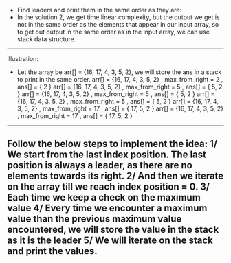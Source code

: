 + Find leaders and print them in the same order as they are: 
+ In the solution 2, we get time linear complexity, but the output we get is not in the same order as the elements that appear in our input array, so to get out output in the same order as in the input array, we can use stack data structure.
---------------------------------------------------------------------------------------------------
Illustration:
+ Let the array be arr[] = {16, 17, 4, 3, 5, 2}, we will store the ans in a stack to print in the same order.
arr[] = {16, 17, 4, 3, 5, 2} , max_from_right = 2 , ans[] = { 2 }
arr[] = {16, 17, 4, 3, 5, 2} , max_from_right = 5 , ans[] = { 5, 2 }
arr[] = {16, 17, 4, 3, 5, 2} , max_from_right = 5 , ans[] = { 5, 2 } 
arr[] = {16, 17, 4, 3, 5, 2} , max_from_right = 5 , ans[] = { 5, 2 }
arr[] = {16, 17, 4, 3, 5, 2} , max_from_right = 17 , ans[] = { 17, 5, 2 }
arr[] = {16, 17, 4, 3, 5, 2} , max_from_right = 17 , ans[] = { 17, 5, 2 }
---------------------------------------------------------------------------------------------------
Follow the below steps to implement the idea:
1/ We start from the last index position. The last position is always a leader, as there are no elements towards its right. 
2/ And then we iterate on the array till we reach index position = 0.
3/ Each time we keep a check on the maximum value
4/ Every time we encounter a maximum value than the previous maximum value encountered, we will store the value in the stack as it is the leader
5/ We will iterate on the stack and print the values.
---------------------------------------------------------------------------------------------------